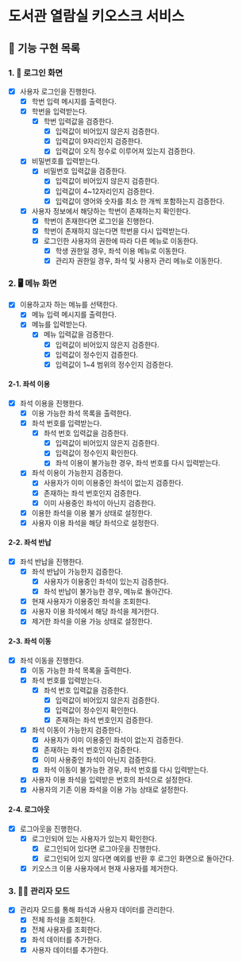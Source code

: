 # 도서관 열람실 키오스크 서비스

## 🚀 기능 구현 목록

### 1. 🔑 로그인 화면

- [x] 사용자 로그인을 진행한다.
    - [x] 학번 입력 메시지를 출력한다.
    - [x] 학번을 입력받는다.
      - [x] 학번 입력값을 검증한다.
        - [x] 입력값이 비어있지 않은지 검증한다.
        - [x] 입력값이 9자리인지 검증한다.
        - [x] 입력값이 오직 정수로 이루어져 있는지 검증한다.
    - [x] 비밀번호를 입력받는다.
      - [x] 비밀번호 입력값을 검증한다.
        - [x] 입력값이 비어있지 않은지 검증한다.
        - [x] 입력값이 4~12자리인지 검증한다.
        - [x] 입력값이 영어와 숫자를 최소 한 개씩 포함하는지 검증한다.
    - [x] 사용자 정보에서 해당하는 학번이 존재하는지 확인한다.
      - [x] 학번이 존재한다면 로그인을 진행한다.
      - [x] 학번이 존재하지 않는다면 학번을 다시 입력받는다.
      - [x] 로그인한 사용자의 권한에 따라 다른 메뉴로 이동한다.
        - [x] 학생 권한일 경우, 좌석 이용 메뉴로 이동한다.
        - [x] 관리자 권한일 경우, 좌석 및 사용자 관리 메뉴로 이동한다.

### 2. 🖥️ 메뉴 화면

- [x] 이용하고자 하는 메뉴를 선택한다.
  - [x] 메뉴 입력 메시지를 출력한다.
  - [x] 메뉴를 입력받는다.
    - [x] 메뉴 입력값을 검증한다.
      - [x] 입력값이 비어있지 않은지 검증한다.
      - [x] 입력값이 정수인지 검증한다.
      - [x] 입력값이 1~4 범위의 정수인지 검증한다.

#### 2-1. 좌석 이용

- [x] 좌석 이용을 진행한다.
  - [x] 이용 가능한 좌석 목록을 출력한다.
  - [x] 좌석 번호를 입력받는다.
    - [x] 좌석 번호 입력값을 검증한다.
      - [x] 입력값이 비어있지 않은지 검증한다.
      - [x] 입력값이 정수인지 확인한다.
      - [x] 좌석 이용이 불가능한 경우, 좌석 번호를 다시 입력받는다.
  - [x] 좌석 이용이 가능한지 검증한다.
    - [x] 사용자가 이미 이용중인 좌석이 없는지 검증한다.
    - [x] 존재하는 좌석 번호인지 검증한다.
    - [x] 이미 사용중인 좌석이 아닌지 검증한다.
  - [x] 이용한 좌석을 이용 불가 상태로 설정한다.
  - [x] 사용자 이용 좌석을 해당 좌석으로 설정한다.

#### 2-2. 좌석 반납

- [x] 좌석 반납을 진행한다.
  - [x] 좌석 반납이 가능한지 검증한다.
    - [x] 사용자가 이용중인 좌석이 있는지 검증한다.
    - [x] 좌석 반납이 불가능한 경우, 메뉴로 돌아간다.
  - [x] 현재 사용자가 이용중인 좌석을 조회한다.
  - [x] 사용자 이용 좌석에서 해당 좌석을 제거한다.
  - [x] 제거한 좌석을 이용 가능 상태로 설정한다.

#### 2-3. 좌석 이동

- [x] 좌석 이동을 진행한다.
  - [x] 이동 가능한 좌석 목록을 출력한다.
  - [x] 좌석 번호를 입력받는다.
    - [x] 좌석 번호 입력값을 검증한다.
      - [x] 입력값이 비어있지 않은지 검증한다.
      - [x] 입력값이 정수인지 확인한다.
      - [x] 존재하는 좌석 번호인지 검증한다.
  - [x] 좌석 이동이 가능한지 검증한다.
    - [x] 사용자가 이미 이용중인 좌석이 없는지 검증한다.
    - [x] 존재하는 좌석 번호인지 검증한다.
    - [x] 이미 사용중인 좌석이 아닌지 검증한다.
    - [x] 좌석 이동이 불가능한 경우, 좌석 번호를 다시 입력받는다.
  - [x] 사용자 이용 좌석을 입력받은 번호의 좌석으로 설정한다.
  - [x] 사용자의 기존 이용 좌석을 이용 가능 상태로 설정한다.

#### 2-4. 로그아웃

- [x] 로그아웃을 진행한다.
  - [x] 로그인되어 있는 사용자가 있는지 확인한다.
    - [x] 로그인되어 있다면 로그아웃을 진행한다.
    - [x] 로그인되어 있지 않다면 예외를 반환 후 로그인 화면으로 돌아간다.
  - [x] 키오스크 이용 사용자에서 현재 사용자를 제거한다.

### 3. 👩‍💼 관리자 모드

- [x] 관리자 모드를 통해 좌석과 사용자 데이터를 관리한다.
  - [x] 전체 좌석을 조회한다.
  - [x] 전체 사용자를 조회한다.
  - [x] 좌석 데이터를 추가한다.
  - [x] 사용자 데이터를 추가한다.